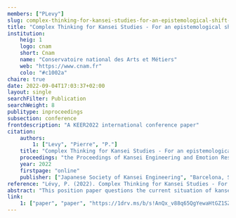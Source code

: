 ```yaml
---
members: ["PLevy"]
slug: complex-thinking-for-kansei-studies-for-an-epistemological-shift-of-the-field
title: "Complex Thinking for Kansei Studies - For an epistemological shift of the field"
institution:
    heig: 1
    logo: cnam
    short: Cnam
    name: "Conservatoire national des Arts et Métiers"
    web: "https://www.cnam.fr"
    colo: "#c1002a"
chaire: true
date: 2022-09-04T17:03:37+02:00
layout: single
searchFilter: Publication
searchWeight: 8
publitype: inproceedings
subsection: conference
frontdescription: "A KEER2022 international conference paper"
citation:
    authors:
        1: ["Levy", "Pierre", "P."]
    title: "Complex Thinking for Kansei Studies - For an epistemological shift of the field"
    proceedings: "the Proceedings of Kansei Engineering and Emotion Research International Conference 2022 - KEER2022"
    year: 2022
    firstpage: "online"
    publisher: ["Japanese Society of Kansei Engineering", "Barcelona, Spain"]
reference: "Lévy, P. (2022). Complex Thinking for Kansei Studies - For an epistemological shift of the field. Proceedings of Kansei Engineering and Emotion Research International Conference 2022, KEER2022. Barcelona, Spain: Japan Society of Kansei Engineering."
abstract: "This position paper questions the current situation of kansei studies as a multidisciplinary field of research. The observations on the structure of the research community and on the way papers address the notion of kansei point out the pluridisciplinary nature of the field, centred on the ill-defined notion of kansei. This situation is thought to be an epistemological issue, rather than a structural one. To address this epistemological challenge, we argue to shift towards complex thinking as a paradigm to rethink the field of kansei studies and the notion of kansei. Positioning kansei studies as a complex unit rich of multiple disciplines and of multiple perspectives on kansei lead to a richer dynamic within the research community, and open new ways of collaboration within the community and outside with related disciplines. Therefore, we call for this shift that may impulse a new dynamic in the community actually rich of a great variety of disciplines and practices."
link:
    1: ["paper", "paper", "https://1drv.ms/b/s!AnQx_v88q65QgYewaHtGZ1SZoV_V3wA?e=ej9wyr"]
---
```

